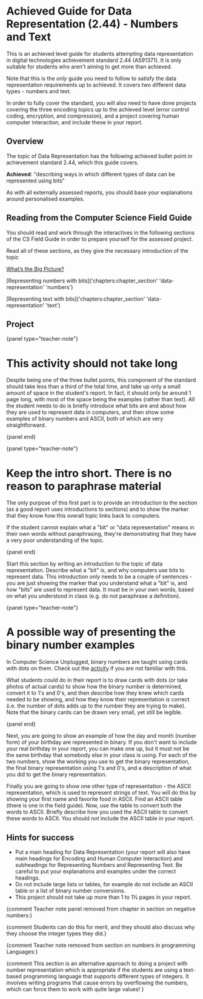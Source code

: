 # Achieved Guide for Data Representation (2.44) - Numbers and Text

This is an achieved level guide for students attempting data representation in digital technologies achievement standard 2.44 (AS91371).
It is only suitable for students who aren't aiming to get more than achieved.

Note that this is the *only* guide you need to follow to satisfy the data representation requirements up to achieved.
It covers two different data types - numbers and text.

In order to fully cover the standard, you will also need to have done projects covering the three encoding topics up to the achieved level (error control coding, encryption, and compression), and a project covering human computer interaction, and include these in your report.

## Overview

The topic of Data Representation has the following achieved bullet point in achievement standard 2.44, which this guide covers.

**Achieved**: "describing ways in which different types of data can be represented using bits"

As with all externally assessed reports, you should base your explanations around personalised examples.

## Reading from the Computer Science Field Guide

You should read and work through the interactives in the following sections of the CS Field Guide in order to prepare yourself for the assessed project.

Read all of these sections, as they give the necessary introduction of the topic

[What’s the Big Picture?]('chapters:chapter' 'data-representation')

[Representing numbers with bits]('chapters:chapter_section' 'data-representation' 'numbers')

[Representing text with bits]('chapters:chapter_section' 'data-representation' 'text')

## Project

{panel type="teacher-note"}

# This activity should not take long

Despite being one of the three bullet points, this component of the standard should take less than a third of the total time, and take up only a small amount of space in the student's report.
In fact, it should only be around 1 page long, with most of the space being the examples (rather than text).
All the student needs to do is briefly introduce what bits are and about how they are used to represent data in computers, and then show some examples of binary numbers and ASCII, both of which are very straightforward.

{panel end}

{panel type="teacher-note"}

# Keep the intro short. There is no reason to paraphrase material

The only purpose of this first part is to provide an introduction to the section (as a good report uses introductions to sections) and to show the marker that they know how this overall topic links back to computers.

If the student cannot explain what a "bit" or "data representation" means in their own words without paraphrasing, they're demonstrating that they have a very poor understanding of the topic.

{panel end}

Start this section by writing an introduction to the topic of data representation.
Describe what a "bit" is, and why computers use bits to represent data.
This introduction only needs to be a couple of sentences - you are just showing the marker that you understand what a "bit" is, and how "bits" are used to represent data.
It must be in your own words, based on what you understood in class (e.g. do not paraphrase a definition).

{panel type="teacher-note"}

# A possible way of presenting the binary number examples

In Computer Science Unplugged, binary numbers are taught using cards with dots on them.
Check out the [activity](http://csunplugged.org/wp-content/uploads/2014/12/unplugged-01-binary_numbers.pdf) if you are not familiar with this.

What students could do in their report is to draw cards with dots (or take photos of actual cards) to show how the binary number is determined, convert it to 1's and 0's, and then describe how they knew which cards needed to be showing, and how they know their representation is correct (i.e. the number of dots adds up to the number they are trying to make).
Note that the binary cards can be drawn very small, yet still be legible.

{panel end}

Next, you are going to show an example of how the day and month (number form) of your birthday are represented in binary.
If you don't want to include your real birthday in your report, you can make one up, but it must not be the same birthday that somebody else in your class is using.
For each of the two numbers, show the working you use to get the binary representation, the final binary representation using 1's and 0's, and a description of what you did to get the binary representation.

Finally you are going to show one other type of representation - the ASCII representation, which is used to represent strings of text.
You will do this by showing your first name and favorite food in ASCII. Find an ASCII table (there is one in the field guide).
Now, use the table to convert both the words to ASCII.
Briefly describe how you used the ASCII table to convert these words to ASCII.
You should *not* include the ASCII table in your report.

## Hints for success

- Put a main heading for Data Representation (your report will also have main headings for Encoding and Human Computer Interaction) and subheadings for Representing Numbers and Representing Text.
Be careful to put your explanations and examples under the correct headings.
- Do not include large lists or tables, for example do not include an ASCII table or a list of binary number conversions.
- This project should not take up more than 1 to 1½ pages in your report.

{comment Teacher note panel removed from chapter in section on negative numbers:}

{comment Students can do this for merit, and they should also discuss why they choose the integer types they did.}

{comment Teacher note removed from section on numbers in programming Languages:}

{comment This section is an alternative approach to doing a project with number representation which is appropriate if the students are using a text-based programming language that supports different types of integers. It involves writing programs that cause errors by overflowing the numbers, which can force them to work with quite large values! }
